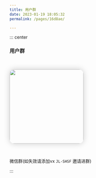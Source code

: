 ```yaml
---
title: 用户群
date: 2023-01-19 18:05:32
permalink: /pages/16d8ae/

---
```



::: center

### 用户群

<img src="/img/vx.png" class="no-zoom" style="width:15rem;margin: 10px;border-radius: 15px;margin: 2rem 0;box-shadow: 0 0px 20px rgb(0 0 0 / 20%);">

<br>

微信群(如失效请添加vx `JL-SHSF` 邀请进群)

:::